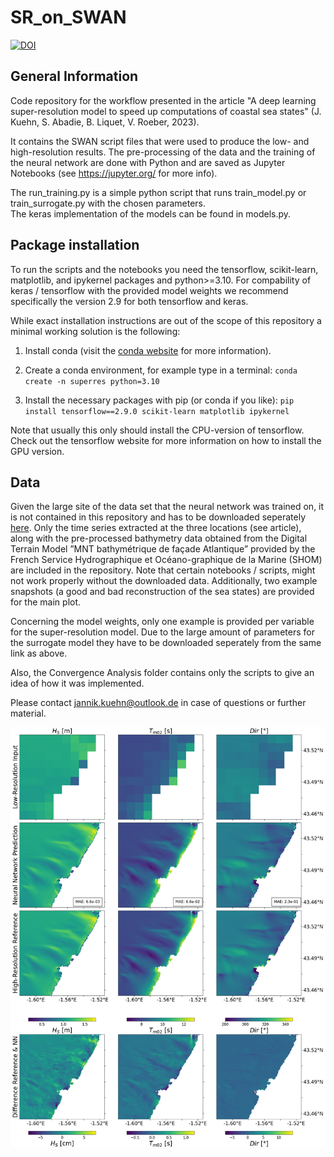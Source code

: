 # SR_on_SWAN
[![DOI](https://zenodo.org/badge/452716476.svg)](https://zenodo.org/badge/latestdoi/452716476)

## General Information

Code repository for the workflow presented in the article "A deep learning super-resolution model to speed up computations of coastal sea states"
(J. Kuehn, S. Abadie, B. Liquet, V. Roeber, 2023). 

It contains the SWAN script files that were used to produce the low- and high-resolution results. The pre-processing of the data and the training
of the neural network are done with Python and are saved as Jupyter Notebooks (see https://jupyter.org/ for more info).

The run_training.py is a simple python script that runs train_model.py or train_surrogate.py with the chosen parameters.  
The keras implementation of the models can be found in models.py.

## Package installation
To run the scripts and the notebooks you need the tensorflow, scikit-learn, matplotlib, and ipykernel packages and python>=3.10. 
For compability of keras / tensorflow with the provided model weights we recommend specifically the version 2.9 for both tensorflow and keras. 

While exact installation instructions are out of the scope of this repository a minimal working solution is the following:

1. Install conda (visit the [conda website](https://conda.io/projects/conda/en/latest/user-guide/install/index.html) for
more information). 

2. Create a conda environment, for example type in a terminal: `conda create -n superres python=3.10`

3. Install the necessary packages with pip (or conda if you like):
`pip install tensorflow==2.9.0 scikit-learn matplotlib ipykernel`


Note that usually this only should install the CPU-version of tensorflow. Check out the tensorflow website for more information
on how to install the GPU version.

## Data
Given the large site of the data set that the neural network was trained on, it is not contained in this repository and has to be downloaded
seperately [here](https://nuage.univ-pau.fr/s/fRMeRxnkj7TyERr). Only the time series extracted at the three locations (see article), along with the pre-processed bathymetry data obtained from the Digital Terrain Model ”MNT bathymétrique de façade Atlantique” provided by the French Service Hydrographique et Océano-graphique de la Marine (SHOM) are included in the repository. Note that certain notebooks / scripts, might not work properly without the downloaded data. 
Additionally, two example snapshots (a good and bad reconstruction of the sea states) are provided for the main plot.

Concerning the model weights, only one example is provided per variable for the super-resolution model.
Due to the large amount of parameters for the surrogate model they have to be downloaded seperately
from the same link as above. 

Also, the Convergence Analysis folder contains only the scripts to give an idea of how it was implemented.

Please contact jannik.kuehn@outlook.de in case of questions or further material.

![HR SWAN Reconstruction by a Super-Resolution Neural Network](./ExampleImages/ExampleReconstruction.png)
